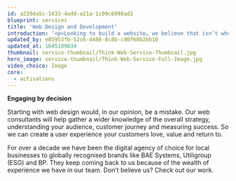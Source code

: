 ```yaml
---
id: a220da5c-1433-4add-a21a-1c09c6998ad2
blueprint: services
title: 'Web Design and Development'
introduction: '<p>Looking to build a website… we believe that isn’t where your search should end. You should also be looking for an agency that understands your company’s business, branding, customer base, and deadlines. That is what we have always prided ourselves on, seeing the big picture.</p>'
updated_by: e85953fb-52c6-4488-8c8b-c90f68b2bb10
updated_at: 1645109034
thumbnail: service-thumbnail/Think-Web-Service-Thumbnail.jpg
hero_image: service-thumbnail/Think-Web-Service-Full-Image.jpg
video_choice: Image
core:
  - activations
---
```

**Engaging by decision**

Starting with web design would, in our opinion, be a mistake. Our web consultants will help gather a wider knowledge of the overall strategy, understanding your audience, customer journey and measuring success. So we can create a user experience your customers love, value and return to. 

For over a decade we have been the digital agency of choice for local businesses to globally recognised brands like BAE Systems, Utiligroup (ESG) and BP. They keep coming back to us because of the wealth of experience we have in our team. Don’t believe us? Check out our work.